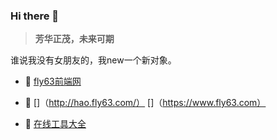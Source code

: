 ### Hi there 👋

> **芳华正茂，未来可期**

谁说我没有女朋友的，我new一个新对象。

- 🍓 [fly63前端网](https://www.fly63.com)
  
- 🍓 []（http://hao.fly63.com/） []（https://www.fly63.com）
  
- 🍉 [在线工具大全](https://github.com/mydearcc/tools)
  


<!--
**mydearcc/mydearcc** is a ✨ _special_ ✨ repository because its `README.md` (this file) appears on your GitHub profile.

Here are some ideas to get you started:

- 🔭 I’m currently working on ...
- 🌱 I’m currently learning ...
- 👯 I’m looking to collaborate on ...
- 🤔 I’m looking for help with ...
- 💬 Ask me about ...
- 📫 How to reach me: ...
- 😄 Pronouns: ...
- ⚡ Fun fact: ...
-->
